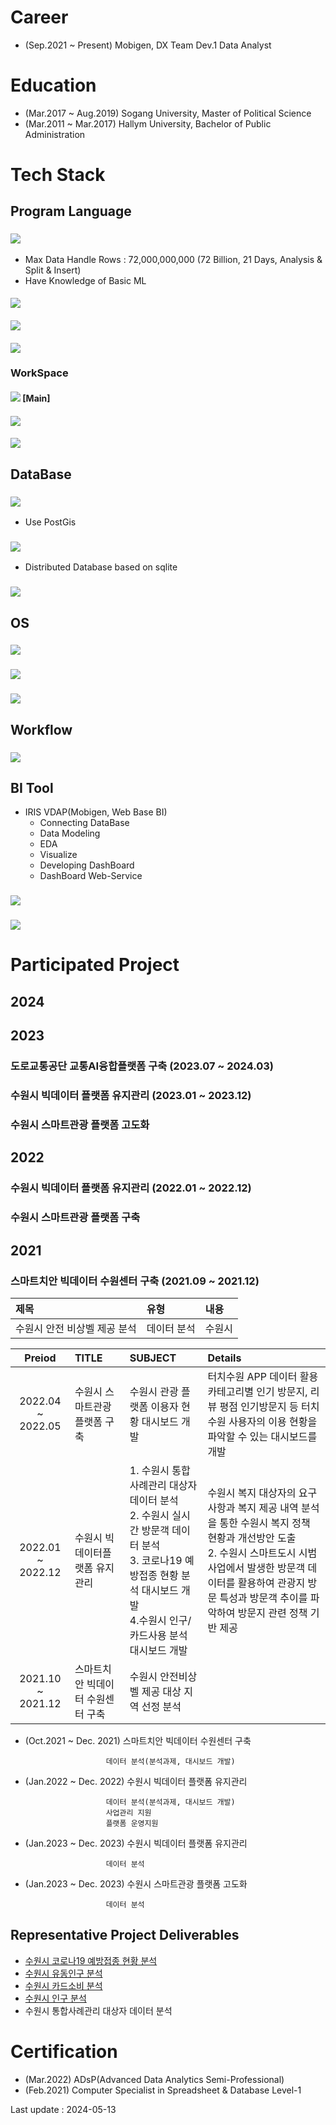 # Career
- (Sep.2021 ~ Present) Mobigen, DX Team Dev.1 Data Analyst

# Education
- (Mar.2017 ~ Aug.2019) Sogang University, Master of Political Science 
- (Mar.2011 ~ Mar.2017) Hallym University, Bachelor of Public Administration

# Tech Stack
##  Program Language
### <img src="https://img.shields.io/badge/Python-14354C?style=for-the-badge&logo=python&logoColor=white"/>
- Max Data Handle Rows : 72,000,000,000 (72 Billion, 21 Days, Analysis & Split & Insert)
- Have Knowledge of Basic ML
#### <img src="https://img.shields.io/badge/pandas-150458?style=social&logo=pandas&logoColor=150458"/>
#### <img src="https://img.shields.io/badge/GeoPandas-150458?style=social&logo=geopandas&logoColor=139C5A"/>  
#### <img src="https://img.shields.io/badge/scikit learn-150458?style=social&logo=scikit-learn&logoColor=150458"/>  

### WorkSpace 
#### <img src= "https://img.shields.io/badge/Work%20with-Jupyter-orange?style=for-the-badge&logo=Jupyter"/> [Main]
#### <img src="https://img.shields.io/badge/Visual_Studio-5C2D91?style=for-the-badge&logo=visual%20studio&logoColor=white"/>
#### <img src="https://img.shields.io/badge/Colab-F9AB00?style=for-the-badge&logo=googlecolab&color=525252"/>


## DataBase
### <img src="https://img.shields.io/badge/PostgreSQL-316192?style=for-the-badge&logo=postgresql&logoColor=white"/>
 - Use PostGis

### <img src="https://img.shields.io/badge/SQLite-07405E?style=for-the-badge&logo=sqlite&logoColor=white"/> 
 - Distributed Database based on sqlite
### <img src = "https://img.shields.io/badge/Apache Spark-E25A1C?style=for-the-badge&logo=apache spark&logoColor=white"/>

## OS
### <img src="https://img.shields.io/badge/Linux-FCC624?style=for-the-badge&logo=linux&logoColor=black"/>
### <img src="https://img.shields.io/badge/Ubuntu-E95420?style=for-the-badge&logo=ubuntu&logoColor=white"/>
### <img src="https://img.shields.io/badge/Cent%20OS-262577?style=for-the-badge&logo=CentOS&logoColor=white"/>

## Workflow
### <img src = "https://img.shields.io/badge/Jira-0052CC?style=for-the-badge&logo=Jira&logoColor=white"/>

## BI Tool
- IRIS VDAP(Mobigen, Web Base BI)
  - Connecting DataBase
  - Data Modeling
  - EDA
  - Visualize
  - Developing DashBoard
  - DashBoard Web-Service
### <img src = "https://img.shields.io/badge/MS PowerPoint-B7472A?style=for-the-badge&logo=Microsoft powerpoint&logoColor=white"/>
### <img src = "https://img.shields.io/badge/MS Excel-217346?style=for-the-badge&logo=Microsoft excel&logoColor=white"/>



# Participated Project
## 2024

## 2023
### 도로교통공단 교통AI융합플랫폼 구축 (2023.07 ~ 2024.03)

### 수원시 빅데이터 플랫폼 유지관리 (2023.01 ~ 2023.12)

### 수원시 스마트관광 플랫폼 고도화

## 2022
### 수원시 빅데이터 플랫폼 유지관리 (2022.01 ~ 2022.12)

### 수원시 스마트관광 플랫폼 구축

## 2021
### 스마트치안 빅데이터 수원센터 구축 (2021.09 ~ 2021.12)
|제목|유형|내용|
|:---|:---|:----|
|수원시 안전 비상벨 제공 분석|데이터 분석|수원시 |


|Preiod|TITLE|SUBJECT|Details|
|:-------:|:---|:----------|:----------|
|2022.04 ~ 2022.05| 수원시 스마트관광플랫폼 구축 | 수원시 관광 플랫폼 이용자 현황 대시보드 개발 | 터치수원 APP 데이터 활용 카테고리별 인기 방문지, 리뷰 평점 인기방문지 등 터치수원 사용자의 이용 현황을 파악할 수 있는 대시보드를 개발
|2022.01 ~ 2022.12| 수원시 빅데이터플랫폼 유지관리 | 1. 수원시 통합사례관리 대상자 데이터 분석<br> 2. 수원시 실시간 방문객 데이터 분석<br>3. 코로나19 예방접종 현황 분석 대시보드 개발 <br> 4.수원시 인구/카드사용 분석 대시보드 개발| 수원시 복지 대상자의 요구사항과 복지 제공 내역 분석을 통한 수원시 복지 정책 현황과 개선방안 도출 <br> 2. 수원시 스마트도시 시범사업에서 발생한 방문객 데이터를 활용하여 관광지 방문 특성과 방문객 추이를 파악하여 방문지 관련 정책 기반 제공 |
|2021.10 ~ 2021.12| 스마트치안 빅데이터 수원센터 구축 | 수원시 안전비상벨 제공 대상 지역 선정 분석|

- (Oct.2021 ~ Dec. 2021) 스마트치안 빅데이터 수원센터 구축

                        데이터 분석(분석과제, 대시보드 개발) 
- (Jan.2022 ~ Dec. 2022) 수원시 빅데이터 플랫폼 유지관리

                        데이터 분석(분석과제, 대시보드 개발)
                        사업관리 지원
                        플랫폼 운영지원
                        
- (Jan.2023 ~ Dec. 2023) 수원시 빅데이터 플랫폼 유지관리

                        데이터 분석
    
- (Jan.2023 ~ Dec. 2023) 수원시 스마트관광 플랫폼 고도화

                        데이터 분석

## Representative Project Deliverables

- [수원시 코로나19 예방접종 현황 분석](https://data.suwon.go.kr:20006/studio-new/exported/0b8248b442894ee597a5f38ce21f146b21b86a2f493046ce8f6ad109c9312fbd)
- [수원시 유동인구 분석](https://data.suwon.go.kr:20006/studio-new/exported/c96284c0fdca44a5a1491b1414eab69c92327f5721d4488aba0092fcb009deb8)
- [수원시 카드소비 분석](https://data.suwon.go.kr:20006/studio-new/exported/5485343fcdae4b4ca2be249745d036653c59315563304bbfb84f5832a879fea1)
- [수원시 인구 분석](https://data.suwon.go.kr:20006/studio-new/exported/3cf1d8d8e7154b13bde55b28422a847d9ead8061fd1548c9b954be2d3d153a6d)
- 수원시 통합사례관리 대상자 데이터 분석

# Certification
- (Mar.2022) ADsP(Advanced Data Analytics Semi-Professional)
- (Feb.2021) Computer Specialist in Spreadsheet & Database Level-1

Last update : 2024-05-13
<!---
KnellBalm/KnellBalm is a ✨ special ✨ repository because its `README.md` (this file) appears on your GitHub profile.
You can click the Preview link to take a look at your changes.
--->
